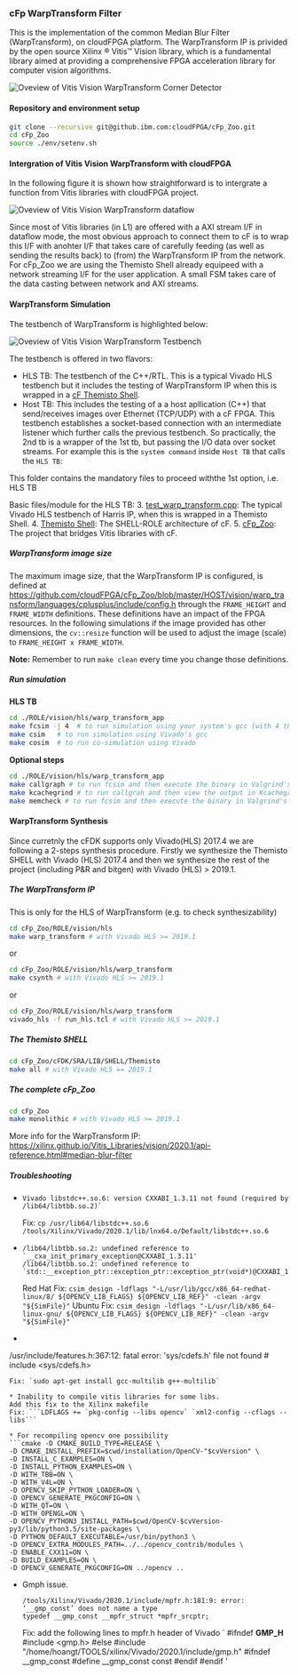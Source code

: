 ### cFp WarpTransform Filter

This is the implementation of the common Median Blur Filter (WarpTransform), on cloudFPGA platform. 
The WarpTransform IP is privided by the open source Xilinx ® Vitis™ Vision library, which is a fundamental library aimed at providing a comprehensive FPGA acceleration library for computer vision algorithms. 

![Oveview of Vitis Vision WarpTransform Corner Detector](../../../../doc/warp_transform_overview.png)


#### Repository and environment setup

```bash
git clone --recursive git@github.ibm.com:cloudFPGA/cFp_Zoo.git
cd cFp_Zoo
source ./env/setenv.sh
```


#### Intergration of Vitis Vision WarpTransform with cloudFPGA

In the following figure it is shown how straightforward is to intergrate a function from Vitis libraries with cloudFPGA project.

![Oveview of Vitis Vision WarpTransform dataflow](../../../../doc/warp_transform_dataflow.png)

Since most of Vitis libraries (in L1) are offered with a AXI stream I/F in dataflow mode, the most obvious approach to connect them to cF is to wrap this 
I/F with anohter I/F that takes care of carefully feeding (as well as sending the results back) to (from) the WarpTransform IP from the network. 
For cFp_Zoo we are using the Themisto Shell already equipeed with a network streaming I/F for the user application. 
A small FSM takes care of the data casting between network and AXI streams.


#### WarpTransform Simulation 

The testbench of WarpTransform is highlighted below:

![Oveview of Vitis Vision WarpTransform Testbench](../../../../doc/warp_transform_tb.png)

The testbench is offered in two flavors:
- HLS TB: The testbench of the C++/RTL. This is a typical Vivado HLS testbench but it includes the testing of WarpTransform IP when this is wrapped in a [cF Themisto Shell](https://pages.github.ibm.com/cloudFPGA/Doc/pages/cfdk.html#the-themisto-sra).
- Host TB: This includes the testing of a a host apllication (C++) that send/receives images over Ethernet (TCP/UDP) with a cF FPGA. This testbench establishes a socket-based connection with an intermediate listener which further calls the previous testbench. So practically, the 2nd tb is a wrapper of the 1st tb, but passing the I/O data over socket streams.
  For example this is the `system command` inside `Host TB` that calls the `HLS TB`:

This folder contains the mandatory files to proceed withthe 1st option, i.e. HLS TB
  
Basic files/module for the HLS TB:
  3. [test_warp_transform.cpp](https://github.com/cloudFPGA/cFp_Zoo/blob/master/ROLE/vision/hls/warp_transform/test/test_warp_transform.cpp): The typical Vivado HLS testbench of Harris IP, when this is wrapped in a Themisto Shell.
  4. [Themisto Shell](https://github.com/cloudFPGA/cFDK/blob/main/DOC/Themisto.md): The SHELL-ROLE architecture of cF.
  5. [cFp_Zoo](https://github.com/cloudFPGA/cFp_Zoo): The project that bridges Vitis libraries with cF.

  
  
##### WarpTransform image size 

The maximum image size, that the WarpTransform IP is configured, is defined at https://github.com/cloudFPGA/cFp_Zoo/blob/master/HOST/vision/warp_transform/languages/cplusplus/include/config.h
through the `FRAME_HEIGHT` and `FRAME_WIDTH` definitions. These definitions have an impact of the FPGA resources. In the following simulations if the image 
provided has other dimensions, the `cv::resize` function will be used to adjust the image (scale) to `FRAME_HEIGHT x FRAME_WIDTH`.
  
**Note:** Remember to run `make clean` every time you change those definitions.
  
##### Run simulation

**HLS TB**
  
```bash
cd ./ROLE/vision/hls/warp_transform_app
make fcsim -j 4  # to run simulation using your system's gcc (with 4 threads)
make csim   # to run simulation using Vivado's gcc
make cosim  # to run co-simulation using Vivado
```

**Optional steps**

```bash
cd ./ROLE/vision/hls/warp_transform_app
make callgraph # to run fcsim and then execute the binary in Valgrind's callgraph tool
make kcachegrind # to run callgrah and then view the output in Kcachegrind tool
make memcheck # to run fcsim and then execute the binary in Valgrind's memcheck tool (to inspect memory leaks)
```


#### WarpTransform Synthesis

Since curretnly the cFDK supports only Vivado(HLS) 2017.4 we are following a 2-steps synthesis 
procedure. Firstly we synthesize the Themisto SHELL with Vivado (HLS) 2017.4 and then we synthesize 
the rest of the project (including P&R and bitgen) with Vivado (HLS) > 2019.1. 

##### The WarpTransform IP
This is only for the HLS of WarpTransform (e.g. to check synthesizability)
```bash
cd cFp_Zoo/ROLE/vision/hls
make warp_transform # with Vivado HLS >= 2019.1
```
or 
```bash
cd cFp_Zoo/ROLE/vision/hls/warp_transform
make csynth # with Vivado HLS >= 2019.1
```
or
```bash
cd cFp_Zoo/ROLE/vision/hls/warp_transform
vivado_hls -f run_hls.tcl # with Vivado HLS >= 2019.1
```

##### The Themisto SHELL
```bash
cd cFp_Zoo/cFDK/SRA/LIB/SHELL/Themisto
make all # with Vivado HLS == 2019.1
```

##### The complete cFp_Zoo
```bash
cd cFp_Zoo
make monolithic # with Vivado HLS >= 2019.1
```

More info for the WarpTransform IP: https://xilinx.github.io/Vitis_Libraries/vision/2020.1/api-reference.html#median-blur-filter


##### Troubleshooting

* ```
  Vivado libstdc++.so.6: version CXXABI_1.3.11 not found (required by /lib64/libtbb.so.2)`
  ```
  Fix: `cp /usr/lib64/libstdc++.so.6 /tools/Xilinx/Vivado/2020.1/lib/lnx64.o/Default/libstdc++.so.6`

*
  ```
  /lib64/libtbb.so.2: undefined reference to `__cxa_init_primary_exception@CXXABI_1.3.11'
  /lib64/libtbb.so.2: undefined reference to `std::__exception_ptr::exception_ptr::exception_ptr(void*)@CXXABI_1.3.11'
  ```
  Red Hat Fix: `csim_design -ldflags "-L/usr/lib/gcc/x86_64-redhat-linux/8/ ${OPENCV_LIB_FLAGS} ${OPENCV_LIB_REF}" -clean -argv "${SimFile}"`
  Ubuntu Fix: `csim_design -ldflags "-L/usr/lib/x86_64-linux-gnu/ ${OPENCV_LIB_FLAGS} ${OPENCV_LIB_REF}" -clean -argv "${SimFile}"`
*
  ```
/usr/include/features.h:367:12: fatal error: 'sys/cdefs.h' file not found # include <sys/cdefs.h>
```
Fix: `sudo apt-get install gcc-multilib g++-multilib`

* Inability to compile vitis libraries for some libs.
Add this fix to the Xilinx makefile
Fix: ```LDFLAGS += `pkg-config --libs opencv` `xml2-config --cflags --libs```

* For recompiling opencv one possibility
```cmake -D CMAKE_BUILD_TYPE=RELEASE \
-D CMAKE_INSTALL_PREFIX=$cwd/installation/OpenCV-"$cvVersion" \
-D INSTALL_C_EXAMPLES=ON \
-D INSTALL_PYTHON_EXAMPLES=ON \
-D WITH_TBB=ON \
-D WITH_V4L=ON \
-D OPENCV_SKIP_PYTHON_LOADER=ON \
-D OPENCV_GENERATE_PKGCONFIG=ON \
-D WITH_QT=ON \
-D WITH_OPENGL=ON \
-D OPENCV_PYTHON3_INSTALL_PATH=$cwd/OpenCV-$cvVersion-py3/lib/python3.5/site-packages \
-D PYTHON_DEFAULT_EXECUTABLE=/usr/bin/python3 \
-D OPENCV_EXTRA_MODULES_PATH=../../opencv_contrib/modules \
-D ENABLE_CXX11=ON \
-D BUILD_EXAMPLES=ON \
-D OPENCV_GENERATE_PKGCONFIG=ON ../opencv ..
```

* Gmph issue.
  ```
  /tools/Xilinx/Vivado/2020.1/include/mpfr.h:181:9: error: ‘__gmp_const’ does not name a type
  typedef __gmp_const __mpfr_struct *mpfr_srcptr;
  ```
  Fix: add the following lines to mpfr.h header of Vivado
`
#ifndef __GMP_H__
  #include <gmp.h>
#else
  #include "/home/hoangt/TOOLS/xilinx/Vivado/2020.1/include/gmp.h"
  #ifndef __gmp_const
    #define __gmp_const const
  #endif
#endif
'
